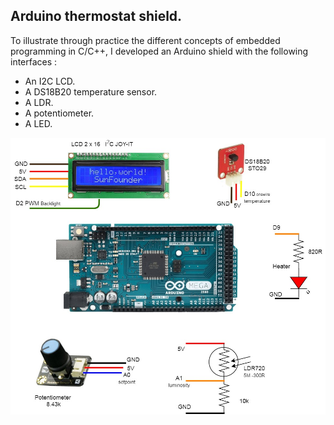 ## Arduino thermostat shield.

To illustrate through practice the different concepts of embedded programming in C/C++, I developed an Arduino shield with the following interfaces :

- An I2C LCD.
- A DS18B20 temperature sensor.
- A LDR.
- A potentiometer.
- A LED.

![](therm_arduino.jpg)
